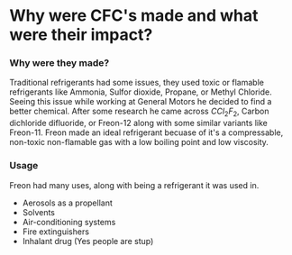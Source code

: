 # Why were CFC's made and what were their impact?

### Why were they made?

Traditional refrigerants had some issues, they used toxic or flamable refrigerants like Ammonia, Sulfor dioxide, Propane, or Methyl Chloride. Seeing this issue while working at General Motors he decided to find a better chemical. After some research he came across $CCl_2F_2$, Carbon dichloride difluoride, or Freon-12 along with some similar variants like Freon-11. Freon made an ideal refrigerant becuase of it's a compressable, non-toxic non-flamable gas with a low boiling point and low viscosity. 

### Usage

Freon had many uses, along with being a refrigerant it was used in.
- Aerosols as a propellant
- Solvents
- Air-conditioning systems
- Fire extinguishers
- Inhalant drug (Yes people are stup)

